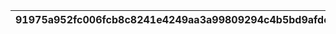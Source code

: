 |91975a952fc006fcb8c8241e4249aa3a99809294c4b5bd9afdc7113e3653a828|266bca717f84522fe39c0f2ed95da0b2ac965fcf004df89e4f4af0e279021134|7034dd9b5900c279c0d3d3856567b24c4f399cacb1f324cbb94f371f69da7386|3c345a1aafe5a0a47e57d71ffb4ed6a35455629764b9c5a00ccf90ee56e091e6|6f06e8f5c574a4d7dfab5b79251a30e922906bdf5791bb93143a3a5149a6d8d4|
| --- | --- | --- | --- | --- |